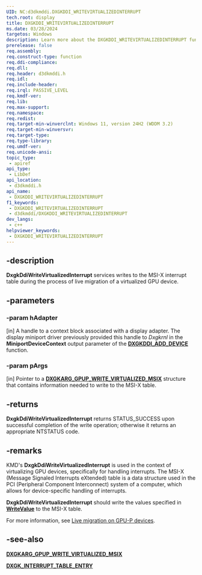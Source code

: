 ```yaml
---
UID: NC:d3dkmddi.DXGKDDI_WRITEVIRTUALIZEDINTERRUPT
tech.root: display
title: DXGKDDI_WRITEVIRTUALIZEDINTERRUPT
ms.date: 03/28/2024
targetos: Windows
description: Learn more about the DXGKDDI_WRITEVIRTUALIZEDINTERRUPT function.
prerelease: false
req.assembly: 
req.construct-type: function
req.ddi-compliance: 
req.dll: 
req.header: d3dkmddi.h
req.idl: 
req.include-header: 
req.irql: PASSIVE_LEVEL
req.kmdf-ver: 
req.lib: 
req.max-support: 
req.namespace: 
req.redist: 
req.target-min-winverclnt: Windows 11, version 24H2 (WDDM 3.2)
req.target-min-winversvr: 
req.target-type: 
req.type-library: 
req.umdf-ver: 
req.unicode-ansi: 
topic_type:
 - apiref
api_type:
 - LibDef
api_location:
 - d3dkmddi.h
api_name:
 - DXGKDDI_WRITEVIRTUALIZEDINTERRUPT
f1_keywords:
 - DXGKDDI_WRITEVIRTUALIZEDINTERRUPT
 - d3dkmddi/DXGKDDI_WRITEVIRTUALIZEDINTERRUPT
dev_langs:
 - c++
helpviewer_keywords:
 - DXGKDDI_WRITEVIRTUALIZEDINTERRUPT
---
```


## -description

**DxgkDdiWriteVirtualizedInterrupt** services writes to the MSI-X interrupt table during the process of live migration of a virtualized GPU device.

## -parameters

### -param hAdapter

[in] A handle to a context block associated with a display adapter. The display miniport driver previously provided this handle to *Dxgkrnl* in the **MiniportDeviceContext** output parameter of the [**DXGKDDI_ADD_DEVICE**](../dispmprt/nc-dispmprt-dxgkddi_add_device.md) function.

### -param pArgs

[in] Pointer to a [**DXGKARG_GPUP_WRITE_VIRTUALIZED_MSIX**](ns-d3dkmddi-dxgkarg_gpup_write_virtualized_msix.md) structure that contains information needed to write to the MSI-X table.

## -returns

**DxgkDdiWriteVirtualizedInterrupt** returns STATUS_SUCCESS upon successful completion of the write operation; otherwise it returns an appropriate NTSTATUS code.

## -remarks

KMD's **DxgkDdiWriteVirtualizedInterrupt** is used in the context of virtualizing GPU devices, specifically for handling interrupts. The MSI-X (Message Signaled Interrupts eXtended) table is a data structure used in the PCI (Peripheral Component Interconnect) system of a computer, which allows for device-specific handling of interrupts.

**DxgkDdiWriteVirtualizedInterrupt** should write the values specified in [**WriteValue**](ns-d3dkmddi-dxgk_interrupt_table_entry.md) to the MSI-X table.

For more information, see [Live migration on GPU-P devices](/windows-hardware/drivers/display/live-migration-on-gpup-devices).

## -see-also

[**DXGKARG_GPUP_WRITE_VIRTUALIZED_MSIX**](ns-d3dkmddi-dxgkarg_gpup_write_virtualized_msix.md)

[**DXGK_INTERRUPT_TABLE_ENTRY**](ns-d3dkmddi-dxgk_interrupt_table_entry.md)
